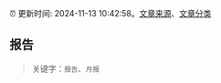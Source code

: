 :alarm_clock: 更新时间: 2024-11-13 10:42:58。[文章来源](/README.md)、[文章分类](/TAGS.md)

## 报告


> 关键字：`报告`、`月报`



